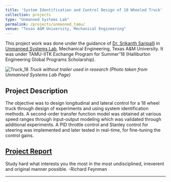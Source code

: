 ```yaml
---
title: 'System Identification and Control Design of 18 Wheeled Truck'
collection: projects
type: "Unmanned Systems Lab"
permalink: /projects/unmanned_tamu/
venue: "Texas A&M University, Mechanical Engineering"
---
```


This project work was done under the guidance of [Dr. Srikanth Saripalli](https://engineering.tamu.edu/mechanical/profiles/saripalli.html) in [Unmanned Systems Lab](https://unmanned.tamu.edu/), Mechanical Engineering, Texas A&M University. It was under TAMU-IITK Exchange Program for Summer'18 (Halliburton Engineering Global Programs Scholarship).


![Truck_18](/images/truck_AS.jpg)
*Truck without trailer used in research (Photo taken from Unmanned Systems Lab Page)*

Project Description
---
The objective was to design longitudinal and lateral control for a 18 wheel truck through design of experiments and using system identification methods. A second-order transfer function model was obtained at various speed ranges through input-output modeling which was validated through additional experiments. A PID throttle control and Stanley control for steering was implemented and later tested in real-time, for fine-tuning the control gains.

[Project Report](http://exampleurl.com)
---


Study hard what interests you the most in the most undisciplined, irreverent and original manner possible. -Richard Feynman

---
